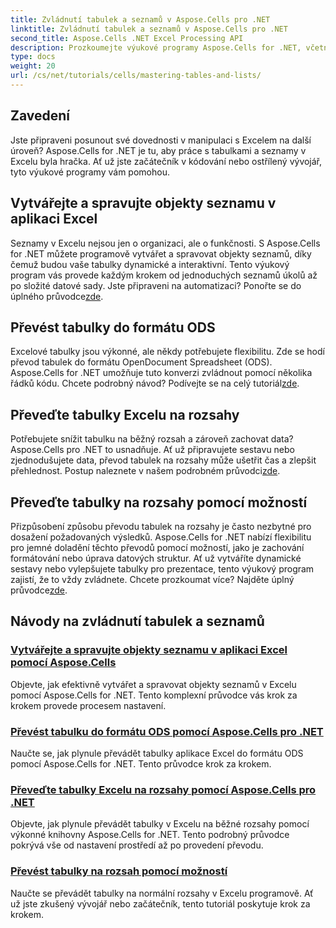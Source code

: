 ```yaml
---
title: Zvládnutí tabulek a seznamů v Aspose.Cells pro .NET
linktitle: Zvládnutí tabulek a seznamů v Aspose.Cells pro .NET
second_title: Aspose.Cells .NET Excel Processing API
description: Prozkoumejte výukové programy Aspose.Cells for .NET, včetně vytváření a správy objektů seznamu, převodu tabulek na rozsahy a převodu do formátu ODS krok za krokem.
type: docs
weight: 20
url: /cs/net/tutorials/cells/mastering-tables-and-lists/
---
```

## Zavedení

Jste připraveni posunout své dovednosti v manipulaci s Excelem na další úroveň? Aspose.Cells for .NET je tu, aby práce s tabulkami a seznamy v Excelu byla hračka. Ať už jste začátečník v kódování nebo ostřílený vývojář, tyto výukové programy vám pomohou.

## Vytvářejte a spravujte objekty seznamu v aplikaci Excel  
 Seznamy v Excelu nejsou jen o organizaci, ale o funkčnosti. S Aspose.Cells for .NET můžete programově vytvářet a spravovat objekty seznamů, díky čemuž budou vaše tabulky dynamické a interaktivní. Tento výukový program vás provede každým krokem od jednoduchých seznamů úkolů až po složité datové sady. Jste připraveni na automatizaci? Ponořte se do úplného průvodce[zde](./create-and-manage-list-object/).  

## Převést tabulky do formátu ODS  
Excelové tabulky jsou výkonné, ale někdy potřebujete flexibilitu. Zde se hodí převod tabulek do formátu OpenDocument Spreadsheet (ODS). Aspose.Cells for .NET umožňuje tuto konverzi zvládnout pomocí několika řádků kódu. Chcete podrobný návod? Podívejte se na celý tutoriál[zde](./convert-table-to-ods-format/).  

## Převeďte tabulky Excelu na rozsahy  
 Potřebujete snížit tabulku na běžný rozsah a zároveň zachovat data? Aspose.Cells pro .NET to usnadňuje. Ať už připravujete sestavu nebo zjednodušujete data, převod tabulek na rozsahy může ušetřit čas a zlepšit přehlednost. Postup naleznete v našem podrobném průvodci[zde](./convert-excel-tables-to-range/).  

## Převeďte tabulky na rozsahy pomocí možností  

Přizpůsobení způsobu převodu tabulek na rozsahy je často nezbytné pro dosažení požadovaných výsledků. Aspose.Cells for .NET nabízí flexibilitu pro jemné doladění těchto převodů pomocí možností, jako je zachování formátování nebo úprava datových struktur. Ať už vytváříte dynamické sestavy nebo vylepšujete tabulky pro prezentace, tento výukový program zajistí, že to vždy zvládnete. Chcete prozkoumat více? Najděte úplný průvodce[zde](./convert-tables-to-range-with-options/).  

## Návody na zvládnutí tabulek a seznamů
### [Vytvářejte a spravujte objekty seznamu v aplikaci Excel pomocí Aspose.Cells](./create-and-manage-list-object/)
Objevte, jak efektivně vytvářet a spravovat objekty seznamů v Excelu pomocí Aspose.Cells for .NET. Tento komplexní průvodce vás krok za krokem provede procesem nastavení.
### [Převést tabulku do formátu ODS pomocí Aspose.Cells pro .NET](./convert-table-to-ods-format/)
Naučte se, jak plynule převádět tabulky aplikace Excel do formátu ODS pomocí Aspose.Cells for .NET. Tento průvodce krok za krokem.
### [Převeďte tabulky Excelu na rozsahy pomocí Aspose.Cells pro .NET](./convert-excel-tables-to-range/)
Objevte, jak plynule převádět tabulky v Excelu na běžné rozsahy pomocí výkonné knihovny Aspose.Cells for .NET. Tento podrobný průvodce pokrývá vše od nastavení prostředí až po provedení převodu.
### [Převést tabulky na rozsah pomocí možností](./convert-tables-to-range-with-options/)
Naučte se převádět tabulky na normální rozsahy v Excelu programově. Ať už jste zkušený vývojář nebo začátečník, tento tutoriál poskytuje krok za krokem.